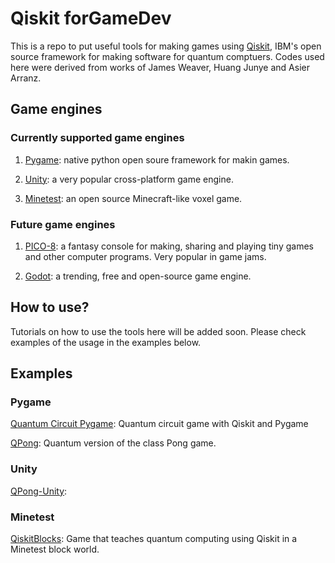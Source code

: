 # Qiskit forGameDev
This is a repo to put useful tools for making games using [Qiskit](https://github.com/Qiskit/qiskit), IBM's open source framework for making software for quantum comptuers. Codes used here were derived from works of James Weaver, Huang Junye and Asier Arranz.

## Game engines
### Currently supported game engines
1. [Pygame](https://github.com/pygame/pygame): native python open soure framework for makin games.

1. [Unity](https://unity.com): a very popular cross-platform game engine.

1. [Minetest](https://github.com/minetest/minetest): an open source Minecraft-like voxel game.

### Future game engines
1. [PICO-8](https://www.lexaloffle.com/pico-8.php): a fantasy console for making, sharing and playing tiny games and other computer programs. Very popular in game jams.

1. [Godot](https://github.com/godotengine/godot): a trending, free and open-source game engine.

## How to use?
Tutorials on how to use the tools here will be added soon. Please check examples of the usage in the examples below.

## Examples
### Pygame
[Quantum Circuit Pygame](https://github.com/JavaFXpert/quantum-circuit-pygame): Quantum circuit game with Qiskit and Pygame

[QPong](https://github.com/HuangJunye/QPong): Quantum version of the class Pong game.

### Unity
[QPong-Unity](https://github.com/HuangJunye/QPong-Unity):

### Minetest
[QiskitBlocks](https://github.com/JavaFXpert/QiskitBlocks): Game that teaches quantum computing using Qiskit in a Minetest block world.
